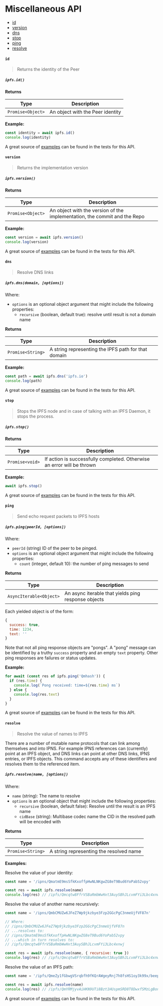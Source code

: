# Miscellaneous API

* [id](#id)
* [version](#version)
* [dns](#dns)
* [stop](#stop)
* [ping](#ping)
* [resolve](#resolve)

#### `id`

> Returns the identity of the Peer

##### `ipfs.id()`

**Returns**

| Type | Description |
| -------- | -------- |
| `Promise<Object>` | An object with the Peer identity |

**Example:**

```JavaScript
const identity = await ipfs.id()
console.log(identity)
```

A great source of [examples](https://github.com/ipfs/interface-ipfs-core/blob/master/src/miscellaneous/id.js) can be found in the tests for this API.

#### `version`

> Returns the implementation version

##### `ipfs.version()`

**Returns**

| Type | Description |
| -------- | -------- |
| `Promise<Object>` | An object with the version of the implementation, the commit and the Repo |

**Example:**

```JavaScript
const version = await ipfs.version()
console.log(version)
```

A great source of [examples](https://github.com/ipfs/interface-ipfs-core/blob/master/src/miscellaneous/version.js) can be found in the tests for this API.

#### `dns`

> Resolve DNS links

##### `ipfs.dns(domain, [options])`

Where:

- `options` is an optional object argument that might include the following properties:
    - `recursive` (boolean, default true): resolve until result is not a domain name

**Returns**

| Type | Description |
| -------- | -------- |
| `Promise<String>` | A string representing the IPFS path for that domain |

**Example:**

```JavaScript
const path = await ipfs.dns('ipfs.io')
console.log(path)
```

A great source of [examples](https://github.com/ipfs/interface-ipfs-core/blob/master/src/miscellaneous/dns.js) can be found in the tests for this API.

#### `stop`

> Stops the IPFS node and in case of talking with an IPFS Daemon, it stops the process.

##### `ipfs.stop()`

**Returns**

| Type | Description |
| -------- | -------- |
| `Promise<void>` | If action is successfully completed. Otherwise an error will be thrown |

**Example:**

```JavaScript
await ipfs.stop()
```

A great source of [examples](https://github.com/ipfs/interface-ipfs-core/blob/master/src/miscellaneous/stop.js) can be found in the tests for this API.

#### `ping`

> Send echo request packets to IPFS hosts

##### `ipfs.ping(peerId, [options])`

Where:

- `peerId` (string) ID of the peer to be pinged.
- `options` is an optional object argument that might include the following properties:
    - `count` (integer, default 10): the number of ping messages to send

**Returns**

| Type | Description |
| -------- | -------- |
| `AsyncIterable<Object>` | An async iterable that yields ping response objects |

Each yielded object is of the form:

```js
{
  success: true,
  time: 1234,
  text: ''
}
```

Note that not all ping response objects are "pongs". A "pong" message can be identified by a truthy `success` property and an empty `text` property. Other ping responses are failures or status updates.

**Example:**

```JavaScript
for await (const res of ipfs.ping('Qmhash')) {
  if (res.time) {
    console.log(`Pong received: time=${res.time} ms`)
  } else {
    console.log(res.text)
  }
}
```

A great source of [examples](https://github.com/ipfs/interface-ipfs-core/tree/master/src/ping) can be found in the tests for this API.

#### `resolve`

> Resolve the value of names to IPFS

There are a number of mutable name protocols that can link among themselves and into IPNS. For example IPNS references can (currently) point at an IPFS object, and DNS links can point at other DNS links, IPNS entries, or IPFS objects. This command accepts any of these identifiers and resolves them to the referenced item.

##### `ipfs.resolve(name, [options])`

Where:

- `name` (string): The name to resolve
- `options` is an optional object that might include the following properties:
  - `recursive` (boolean, default false): Resolve until the result is an IPFS name
  - `cidBase` (string): Multibase codec name the CID in the resolved path will be encoded with

**Returns**

| Type | Description |
| -------- | -------- |
| `Promise<String>` | A string representing the resolved name |

**Examples:**

Resolve the value of your identity:

```JavaScript
const name = '/ipns/QmatmE9msSfkKxoffpHwNLNKgwZG8eT9Bud6YoPab52vpy'

const res = await ipfs.resolve(name)
console.log(res) // /ipfs/Qmcqtw8FfrVSBaRmbWwHxt3AuySBhJLcvmFYi3Lbc4xnwj
```

Resolve the value of another name recursively:

```JavaScript
const name = '/ipns/QmbCMUZw6JFeZ7Wp9jkzbye3Fzp2GGcPgC3nmeUjfVF87n'

// Where:
// /ipns/QmbCMUZw6JFeZ7Wp9jkzbye3Fzp2GGcPgC3nmeUjfVF87n
// ...resolves to:
// /ipns/QmatmE9msSfkKxoffpHwNLNKgwZG8eT9Bud6YoPab52vpy
// ...which in turn resolves to:
// /ipfs/Qmcqtw8FfrVSBaRmbWwHxt3AuySBhJLcvmFYi3Lbc4xnwj

const res = await ipfs.resolve(name, { recursive: true })
console.log(res) // /ipfs/Qmcqtw8FfrVSBaRmbWwHxt3AuySBhJLcvmFYi3Lbc4xnwj
```

Resolve the value of an IPFS path:

```JavaScript
const name = '/ipfs/QmeZy1fGbwgVSrqbfh9fKQrAWgeyRnj7h8fsHS1oy3k99x/beep/boop'

const res = await ipfs.resolve(name)
console.log(res) // /ipfs/QmYRMjyvAiHKN9UTi8Bzt1HUspmSRD8T8DwxfSMzLgBon1
```

A great source of [examples](https://github.com/ipfs/interface-ipfs-core/blob/master/src/miscellaneous/resolve.js) can be found in the tests for this API.

[examples]: https://github.com/ipfs/interface-ipfs-core/blob/master/src/miscellaneous
[rs]: https://www.npmjs.com/package/readable-stream
[ps]: https://www.npmjs.com/package/pull-stream
